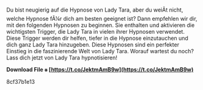 Du bist neugierig auf die Hypnose von Lady Tara, aber du weiÃt nicht, welche Hypnose fÃ¼r dich am besten geeignet ist? Dann empfehlen wir dir, mit den folgenden Hypnosen zu beginnen. Sie enthalten und aktivieren die wichtigsten Trigger, die Lady Tara in vielen ihrer Hypnosen verwendet. Diese Trigger werden dir helfen, tiefer in die Hypnose einzutauchen und dich ganz Lady Tara hinzugeben. Diese Hypnosen sind ein perfekter Einstieg in die faszinierende Welt von Lady Tara. Worauf wartest du noch? Lass dich jetzt von Lady Tara hypnotisieren!
 
**Download File ⚹ [https://t.co/JektmAmB9w](https://t.co/JektmAmB9w)**


 8cf37b1e13
 
